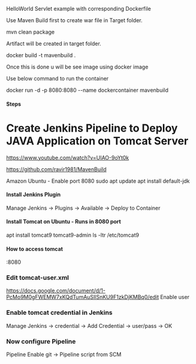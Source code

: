 HelloWorld Servlet example with corresponding Dockerfile

Use Maven Build first to create war file in Target folder.

mvn clean package

Artifact will be created in target folder.

docker build -t mavenbuild .

Once this is done u will be see image using docker image

Use below command to run the container

docker run -d -p 8080:8080 --name dockercontainer mavenbuild


#### Steps
Create Jenkins Pipeline to Deploy JAVA Application on Tomcat Server
===================================================================
https://www.youtube.com/watch?v=UIAO-9oYt0k

https://github.com/ravir1981/MavenBuild

Amazon Ubuntu - Enable port 8080
sudo apt update
apt install default-jdk

#### Install Jenkins Plugin

Manage Jenkins -> Plugins -> Available -> Deploy to Container

#### Install Tomcat on Ubuntu - Runs in 8080 port
apt install tomcat9 tomcat9-admin
ls -ltr /etc/tomcat9

#### How to access tomcat
<public-ip>:8080

### Edit tomcat-user.xml

https://docs.google.com/document/d/1-PcMo9M0gFWEMW7xKQdTumAuSIlSnKU9F1zkDjKMBq0/edit
Enable user

### Enable tomcat credential in Jenkins
Manage Jenkins -> credential -> Add Credential -> user/pass -> OK

### Now configure Pipeline
Pipeline
Enable git -> Pipeline script from SCM
